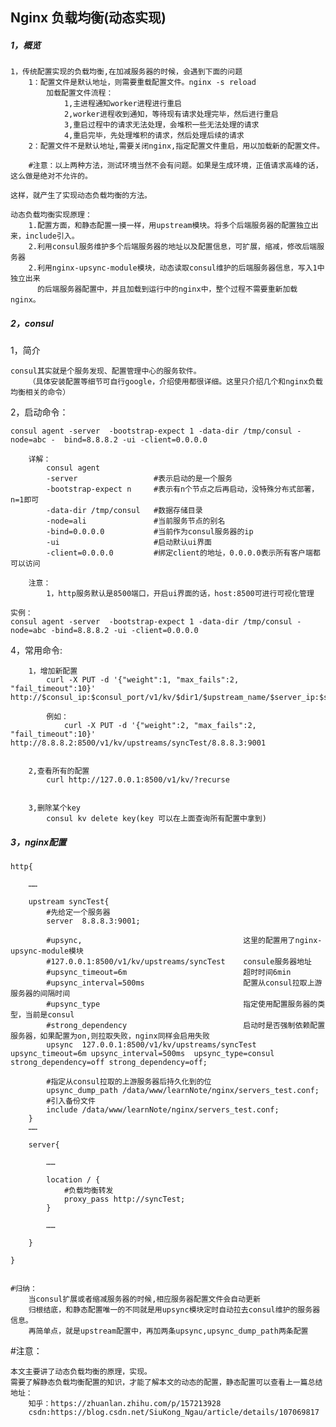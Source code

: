 ## Nginx 负载均衡(动态实现)

##### 1，概览
	
	1，传统配置实现的负载均衡,在加减服务器的时候，会遇到下面的问题	
		1：配置文件是默认地址，则需要重载配置文件。nginx -s reload
			加载配置文件流程：
				1,主进程通知worker进程进行重启
				2,worker进程收到通知，等待现有请求处理完毕，然后进行重启
				3,重启过程中的请求无法处理，会堆积一些无法处理的请求
				4,重启完毕，先处理堆积的请求，然后处理后续的请求
		2：配置文件不是默认地址,需要关闭nginx,指定配置文件重启，用以加载新的配置文件。
	
		#注意：以上两种方法，测试环境当然不会有问题。如果是生成环境，正值请求高峰的话，这么做是绝对不允许的。

	这样，就产生了实现动态负载均衡的方法。
		
	动态负载均衡实现原理：
		1.配置方面，和静态配置一摸一样，用upstream模块。将多个后端服务器的配置独立出来，include引入。
		2.利用consul服务维护多个后端服务器的地址以及配置信息，可扩展，缩减，修改后端服务器
		2.利用nginx-upsync-module模块，动态读取consul维护的后端服务器信息，写入1中独立出来
		  的后端服务器配置中，并且加载到运行中的nginx中，整个过程不需要重新加载nginx。



##### 2，consul

1，简介

	consul其实就是个服务发现、配置管理中心的服务软件。
		（具体安装配置等细节可自行google，介绍使用都很详细。这里只介绍几个和nginx负载均衡相关的命令）

2，启动命令：


	consul agent -server  -bootstrap-expect 1 -data-dir /tmp/consul -node=abc -  bind=8.8.8.2 -ui -client=0.0.0.0 

		详解：
	 		consul agent
		    -server  				#表示启动的是一个服务 
			-bootstrap-expect n  	#表示有n个节点之后再启动，没特殊分布式部署，n=1即可
			-data-dir /tmp/consul   #数据存储目录	
			-node=ali  			    #当前服务节点的别名
			-bind=0.0.0.0           #当前作为consul服务器的ip
			-ui 			        #启动默认ui界面
			-client=0.0.0.0 		#绑定client的地址，0.0.0.0表示所有客户端都可以访问
	
		注意：
			1，http服务默认是8500端口，开启ui界面的话，host:8500可进行可视化管理

    实例：
	consul agent -server  -bootstrap-expect 1 -data-dir /tmp/consul -node=abc -bind=8.8.8.2 -ui -client=0.0.0.0 

4，常用命令:

		1，增加新配置
			curl -X PUT -d '{"weight":1, "max_fails":2, "fail_timeout":10}' http://$consul_ip:$consul_port/v1/kv/$dir1/$upstream_name/$server_ip:$server_port

			例如：
				curl -X PUT -d '{"weight":2, "max_fails":2, "fail_timeout":10}' http://8.8.8.2:8500/v1/kv/upstreams/syncTest/8.8.8.3:9001


		2,查看所有的配置
			curl http://127.0.0.1:8500/v1/kv/?recurse


		3,删除某个key
			consul kv delete key(key 可以在上面查询所有配置中拿到)


##### 3，nginx配置

	http{

		……

	    upstream syncTest{
			#先给定一个服务器
			server  8.8.8.3:9001;

			#upsync,									这里的配置用了nginx-upsync-module模块
			#127.0.0.1:8500/v1/kv/upstreams/syncTest    consule服务器地址
			#upsync_timeout=6m  						超时时间6min
			#upsync_interval=500ms 						配置从consul拉取上游服务器的间隔时间
			#upsync_type  								指定使用配置服务器的类型，当前是consul
			#strong_dependency 	 						启动时是否强制依赖配置服务器，如果配置为on,则拉取失败，nginx同样会启用失败
	        upsync  127.0.0.1:8500/v1/kv/upstreams/syncTest upsync_timeout=6m upsync_interval=500ms  upsync_type=consul  strong_dependency=off strong_dependency=off;

			#指定从consul拉取的上游服务器后持久化到的位
	        upsync_dump_path /data/www/learnNote/nginx/servers_test.conf;
			#引入备份文件
	        include /data/www/learnNote/nginx/servers_test.conf;
		}
		……

		server{
			
			……

			location / {
				#负载均衡转发
            	proxy_pass http://syncTest;
        	}

			……

		}

    }


	#归纳：
		当consul扩展或者缩减服务器的时候,相应服务器配置文件会自动更新
		归根结底，和静态配置唯一的不同就是用upsync模块定时自动拉去consul维护的服务器信息。
		再简单点，就是upstream配置中，再加两条upsync,upsync_dump_path两条配置

#注意：

	本文主要讲了动态负载均衡的原理，实现。
	需要了解静态负载均衡配置的知识，才能了解本文的动态的配置，静态配置可以查看上一篇总结
	地址：
		知乎：https://zhuanlan.zhihu.com/p/157213928
		csdn:https://blog.csdn.net/SiuKong_Ngau/article/details/107069817
